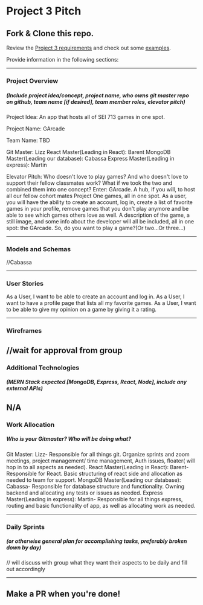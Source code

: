 # Project 3 Pitch

## Fork & Clone this repo.

Review the [Project 3 requirements](https://tmdarneille.gitbook.io/sei-ga-sea/11-projects/project-3#project-feedback-evaluation) and check out some [examples](https://tmdarneille.gitbook.io/sei-ga-sea/11-projects/past-projects/project3).

Provide information in the following sections:

----------------------------------------------------------
### Project Overview
##### (Include project idea/concept, project name, who owns git master repo on github, team name [if desired], team member roles, elevator pitch)
Project Idea:  An app that hosts all of SEI 713 games in one spot.

Project Name: GArcade

Team Name: TBD

Git Master: Lizz
React Master(Leading in React): Barent
MongoDB Master(Leading our database): Cabassa
Express Master(Leading in express): Martin

Elevator Pitch: Who doesn't love to play games? And who doesn't love to support their fellow classmates work? What if we took the two and combined them into one concept? Enter: GArcade. A hub, if you will, to host all our fellow cohort mates Project One games, all in one spot. As a user, you will have the ability to create an account, log in, create a list of favorite games in your profile, remove games that you don't play anymore and be able to see which games others love as well. A description of the game, a still image, and some info about the developer will all be included, all in one spot: the GArcade. So, do you want to play a game?(Or two...Or three...) 


----------------------------------------------------------
### Models and Schemas

//Cabassa


----------------------------------------------------------
### User Stories
As a User, I want to be able to create an account and log in.
As a User, I want to have a profile page that lists all my favorite games.
As a User, I want to be able to give my opinion on a game by giving it a rating.

----------------------------------------------------------
### Wireframes

//wait for approval from group
----------------------------------------------------------
### Additional Technologies
##### (MERN Stack expected [MongoDB, Express, React, Node], include any external APIs)

N/A
----------------------------------------------------------
### Work Allocation
##### Who is your Gitmaster? Who will be doing what? 
Git Master: Lizz- Responsible for all things git. Organize sprints and zoom meetings, project management/ time management, Auth issues, floater( will hop in to all aspects as needed).
React Master(Leading in React): Barent- Responsible for React. Basic structuring of react side and allocation as needed to team for support.
MongoDB Master(Leading our database): Cabassa- Responsible for database structure and functionality. Owning backend and allocating any tests or issues as needed.
Express Master(Leading in express): Martin- Responsible for all things express, routing and basic functionality of app, as well as allocating work as needed.

----------------------------------------------------------
### Daily Sprints
##### (or otherwise general plan for accomplishing tasks, preferably broken down by day)
// will discuss with group what they want their aspects to be daily and fill out accordingly

----------------------------------------------------------

## Make a PR when you're done!
